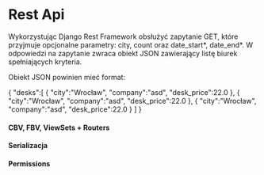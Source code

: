 # Rest Api

Wykorzystując Django Rest Framework obsłużyć zapytanie GET, które przyjmuje opcjonalne parametry: city, count oraz date_start*, date_end*.
W odpowiedzi na zapytanie zwraca obiekt JSON zawierający listę biurek spełniających kryteria.

Obiekt JSON powinien mieć format:

{
  "desks":[
     {
        "city":"Wrocław",
        "company":"asd",
        "desk_price":22.0
     },
     {
        "city":"Wrocław",
        "company":"asd",
        "desk_price":22.0
     },
     {
        "city":"Wrocław",
        "company":"asd",
        "desk_price":22.0
     }
  ]
}

#### CBV, FBV, ViewSets + Routers
#### Serializacja
#### Permissions

